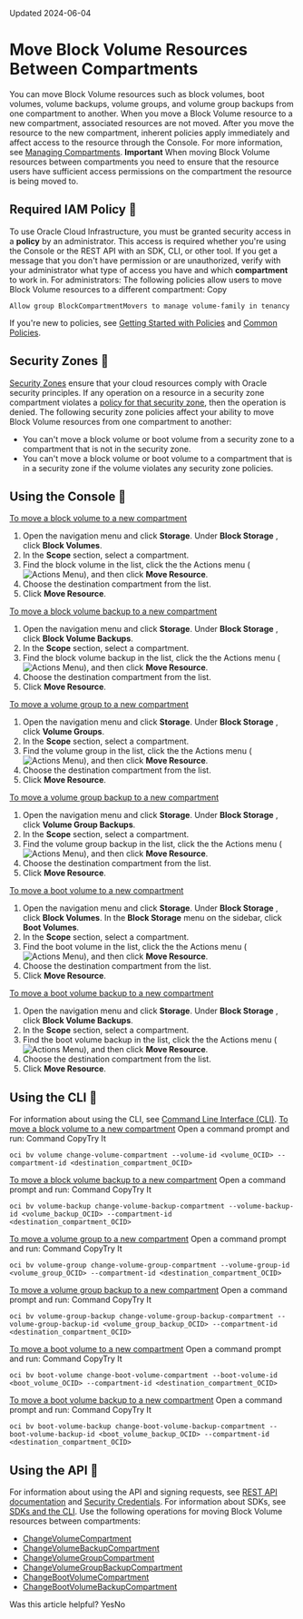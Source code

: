 Updated 2024-06-04
# Move Block Volume Resources Between Compartments
You can move Block Volume resources such as block volumes, boot volumes, volume backups, volume groups, and volume group backups from one compartment to another. When you move a Block Volume resource to a new compartment, associated resources are not moved. After you move the resource to the new compartment, inherent policies apply immediately and affect access to the resource through the Console. For more information, see [Managing Compartments](https://docs.oracle.com/iaas/Content/Identity/compartments/managingcompartments.htm).
**Important** When moving Block Volume resources between compartments you need to ensure that the resource users have sufficient access permissions on the compartment the resource is being moved to.
## Required IAM Policy 🔗 
To use Oracle Cloud Infrastructure, you must be granted security access in a **policy** by an administrator. This access is required whether you're using the Console or the REST API with an SDK, CLI, or other tool. If you get a message that you don't have permission or are unauthorized, verify with your administrator what type of access you have and which **compartment** to work in.
For administrators: The following policies allow users to move Block Volume resources to a different compartment:
Copy
```
Allow group BlockCompartmentMovers to manage volume-family in tenancy
```

If you're new to policies, see [Getting Started with Policies](https://docs.oracle.com/iaas/Content/Identity/Concepts/policygetstarted.htm) and [Common Policies](https://docs.oracle.com/iaas/Content/Identity/Concepts/commonpolicies.htm).
## Security Zones 🔗 
[Security Zones](https://docs.oracle.com/iaas/security-zone/home.htm) ensure that your cloud resources comply with Oracle security principles. If any operation on a resource in a security zone compartment violates a [policy for that security zone](https://docs.oracle.com/iaas/security-zone/using/security-zone-policies.htm), then the operation is denied.
The following security zone policies affect your ability to move Block Volume resources from one compartment to another:
  * You can't move a block volume or boot volume from a security zone to a compartment that is not in the security zone.
  * You can't move a block volume or boot volume to a compartment that is in a security zone if the volume violates any security zone policies.


## Using the Console 🔗 
[To move a block volume to a new compartment](https://docs.oracle.com/en-us/iaas/Content/Block/Tasks/moveblockresourcecompartments.htm)
  1. Open the navigation menu and click **Storage**. Under **Block Storage** , click **Block Volumes**. 
  2. In the **Scope** section, select a compartment. 
  3. Find the block volume in the list, click the the Actions menu (![Actions Menu](https://docs.oracle.com/en-us/iaas/Content/libraries/global-images/actions-menu.png)), and then click **Move Resource**.
  4. Choose the destination compartment from the list. 
  5. Click **Move Resource**.


[To move a block volume backup to a new compartment](https://docs.oracle.com/en-us/iaas/Content/Block/Tasks/moveblockresourcecompartments.htm)
  1. Open the navigation menu and click **Storage**. Under **Block Storage** , click **Block Volume Backups**. 
  2. In the **Scope** section, select a compartment. 
  3. Find the block volume backup in the list, click the the Actions menu (![Actions Menu](https://docs.oracle.com/en-us/iaas/Content/libraries/global-images/actions-menu.png)), and then click **Move Resource**.
  4. Choose the destination compartment from the list. 
  5. Click **Move Resource**.


[To move a volume group to a new compartment](https://docs.oracle.com/en-us/iaas/Content/Block/Tasks/moveblockresourcecompartments.htm)
  1. Open the navigation menu and click **Storage**. Under **Block Storage** , click **Volume Groups**.
  2. In the **Scope** section, select a compartment. 
  3. Find the volume group in the list, click the the Actions menu (![Actions Menu](https://docs.oracle.com/en-us/iaas/Content/libraries/global-images/actions-menu.png)), and then click **Move Resource**.
  4. Choose the destination compartment from the list. 
  5. Click **Move Resource**.


[To move a volume group backup to a new compartment](https://docs.oracle.com/en-us/iaas/Content/Block/Tasks/moveblockresourcecompartments.htm)
  1. Open the navigation menu and click **Storage**. Under **Block Storage** , click **Volume Group Backups**.
  2. In the **Scope** section, select a compartment. 
  3. Find the volume group backup in the list, click the the Actions menu (![Actions Menu](https://docs.oracle.com/en-us/iaas/Content/libraries/global-images/actions-menu.png)), and then click **Move Resource**.
  4. Choose the destination compartment from the list. 
  5. Click **Move Resource**.


[To move a boot volume to a new compartment](https://docs.oracle.com/en-us/iaas/Content/Block/Tasks/moveblockresourcecompartments.htm)
  1. Open the navigation menu and click **Storage**. Under **Block Storage** , click **Block Volumes**. In the **Block Storage** menu on the sidebar, click **Boot Volumes**.
  2. In the **Scope** section, select a compartment. 
  3. Find the boot volume in the list, click the the Actions menu (![Actions Menu](https://docs.oracle.com/en-us/iaas/Content/libraries/global-images/actions-menu.png)), and then click **Move Resource**.
  4. Choose the destination compartment from the list. 
  5. Click **Move Resource**.


[To move a boot volume backup to a new compartment](https://docs.oracle.com/en-us/iaas/Content/Block/Tasks/moveblockresourcecompartments.htm)
  1. Open the navigation menu and click **Storage**. Under **Block Storage** , click **Block Volume Backups**.
  2. In the **Scope** section, select a compartment. 
  3. Find the boot volume backup in the list, click the the Actions menu (![Actions Menu](https://docs.oracle.com/en-us/iaas/Content/libraries/global-images/actions-menu.png)), and then click **Move Resource**.
  4. Choose the destination compartment from the list. 
  5. Click **Move Resource**.


## Using the CLI 🔗 
For information about using the CLI, see [Command Line Interface (CLI)](https://docs.oracle.com/iaas/Content/API/Concepts/cliconcepts.htm).
[To move a block volume to a new compartment](https://docs.oracle.com/en-us/iaas/Content/Block/Tasks/moveblockresourcecompartments.htm)
Open a command prompt and run:
Command
CopyTry It
```
oci bv volume change-volume-compartment --volume-id <volume_OCID> --compartment-id <destination_compartment_OCID>
```

[To move a block volume backup to a new compartment](https://docs.oracle.com/en-us/iaas/Content/Block/Tasks/moveblockresourcecompartments.htm)
Open a command prompt and run:
Command
CopyTry It
```
oci bv volume-backup change-volume-backup-compartment --volume-backup-id <volume_backup_OCID> --compartment-id <destination_compartment_OCID>
```

[To move a volume group to a new compartment](https://docs.oracle.com/en-us/iaas/Content/Block/Tasks/moveblockresourcecompartments.htm)
Open a command prompt and run:
Command
CopyTry It
```
oci bv volume-group change-volume-group-compartment --volume-group-id <volume_group_OCID> --compartment-id <destination_compartment_OCID>
```

[To move a volume group backup to a new compartment](https://docs.oracle.com/en-us/iaas/Content/Block/Tasks/moveblockresourcecompartments.htm)
Open a command prompt and run:
Command
CopyTry It
```
oci bv volume-group-backup change-volume-group-backup-compartment --volume-group-backup-id <volume_group_backup_OCID> --compartment-id <destination_compartment_OCID>
```

[To move a boot volume to a new compartment](https://docs.oracle.com/en-us/iaas/Content/Block/Tasks/moveblockresourcecompartments.htm)
Open a command prompt and run:
Command
CopyTry It
```
oci bv boot-volume change-boot-volume-compartment --boot-volume-id <boot_volume_OCID> --compartment-id <destination_compartment_OCID>
```

[To move a boot volume backup to a new compartment](https://docs.oracle.com/en-us/iaas/Content/Block/Tasks/moveblockresourcecompartments.htm)
Open a command prompt and run:
Command
CopyTry It
```
oci bv boot-volume-backup change-boot-volume-backup-compartment --boot-volume-backup-id <boot_volume_backup_OCID> --compartment-id <destination_compartment_OCID>
```

## Using the API 🔗 
For information about using the API and signing requests, see [REST API documentation](https://docs.oracle.com/iaas/Content/API/Concepts/usingapi.htm) and [Security Credentials](https://docs.oracle.com/iaas/Content/General/Concepts/credentials.htm). For information about SDKs, see [SDKs and the CLI](https://docs.oracle.com/iaas/Content/API/Concepts/sdks.htm).
Use the following operations for moving Block Volume resources between compartments:
  * [ChangeVolumeCompartment](https://docs.oracle.com/iaas/api/#/en/iaas/latest/Volume/ChangeVolumeCompartment)
  * [ChangeVolumeBackupCompartment](https://docs.oracle.com/iaas/api/#/en/iaas/latest/VolumeBackup/ChangeVolumeBackupCompartment)
  * [ChangeVolumeGroupCompartment](https://docs.oracle.com/iaas/api/#/en/iaas/latest/VolumeGroup/ChangeVolumeGroupCompartment)
  * [ChangeVolumeGroupBackupCompartment](https://docs.oracle.com/iaas/api/#/en/iaas/latest/VolumeGroupBackup/ChangeVolumeGroupBackupCompartment)
  * [ChangeBootVolumeCompartment](https://docs.oracle.com/iaas/api/#/en/iaas/latest/BootVolume/ChangeBootVolumeCompartment)
  * [ChangeBootVolumeBackupCompartment](https://docs.oracle.com/iaas/api/#/en/iaas/latest/BootVolumeBackup/ChangeBootVolumeBackupCompartment)


Was this article helpful?
YesNo

